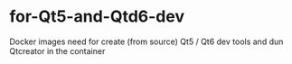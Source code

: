 # for-Qt5-and-Qtd6-dev
Docker images need for create (from source) Qt5 / Qt6 dev tools and dun Qtcreator in the container
